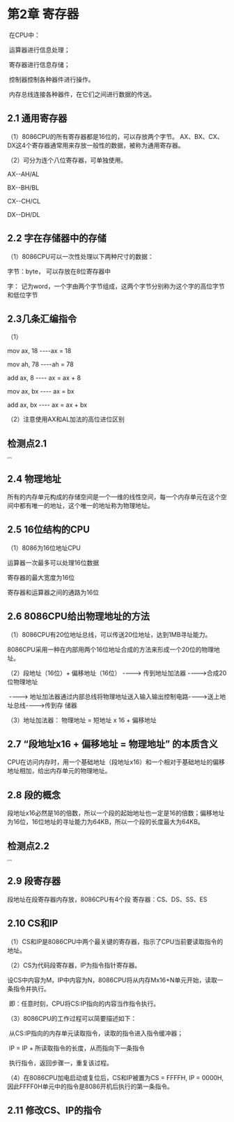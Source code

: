 # 第2章 寄存器

​		在CPU中：

​				运算器进行信息处理；

​				寄存器进行信息存储；

​				控制器控制各种器件进行操作。

​				内存总线连接各种器件，在它们之间进行数据的传送。



## 2.1 通用寄存器

（1）8086CPU的所有寄存器都是16位的，可以存放两个字节。 AX、BX、CX、DX这4个寄存器通常用来存放一般性的数据，被称为通用寄存器。

（2）可分为连个八位寄存器，可单独使用。

AX--AH/AL

BX--BH/BL

CX--CH/CL

DX--DH/DL

## 2.2 字在存储器中的存储

（1）8086CPU可以一次性处理以下两种尺寸的数据：

字节：byte， 可以存放在8位寄存器中

字： 记为word，一个字由两个字节组成，这两个字节分别称为这个字的高位字节和低位字节



## 2.3几条汇编指令

（1）

mov ax, 18 ----ax = 18

mov ah, 78 ----ah = 78

add ax, 8 ---- ax = ax + 8

mov ax, bx ---- ax = bx

add ax, bx ---- ax = ax + bx

（2）注意使用AX和AL加法的高位进位区别



## 检测点2.1

<img src="file:///E:\qq_file\qq_message\2422607447\Image\C2C\45FBAF5DBF9DC0BCA13A88A4EAD4EF00.png" alt="img" style="zoom: 25%;" />



## 2.4 物理地址

所有的内存单元构成的存储空间是一个一维的线性空间，每一个内存单元在这个空间中都有唯一的地址，这个唯一的地址称为物理地址。



## 2.5 16位结构的CPU

（1）8086为16位地址CPU

运算器一次最多可以处理16位数据

寄存器的最大宽度为16位

寄存器和运算器之间的通路为16位

## 2.6 8086CPU给出物理地址的方法

（1）8086CPU有20位地址总线，可以传送20位地址，达到1MB寻址能力。

​		8086CPU采用一种在内部用两个16位地址合成的方法来形成一个20位的物理地址。

（2）段地址（16位）+ 偏移地址（16位） ---->  传到地址加法器 ---->合成20位物理地址

​			---->  地址加法器通过内部总线将物理地址送入输入输出控制电路---->送上地址总线---->传到存			储器

（3）地址加法器： 物理地址 = 短地址 x 16 + 偏移地址



## 2.7 “段地址x16 + 偏移地址 = 物理地址” 的本质含义

CPU在访问内存时，用一个基础地址（段地址x16）和一个相对于基础地址的偏移地址相加，给出内存单元的物理地址。



## 2.8 段的概念

段地址x16必然是16的倍数，所以一个段的起始地址也一定是16的倍数；偏移地址为16位，16位地址的寻址能力为64KB，所以一个段的长度最大为64KB。

## 检测点2.2 

<img src="file:///E:\qq_file\qq_message\2422607447\Image\C2C\EE93C8AF3FB180D4F97BD64E2F66B820.png" alt="img" style="zoom:25%;" />



## 2.9 段寄存器

段地址在段寄存器内存放，8086CPU有4个段 寄存器：CS、DS、SS、ES



## 2.10 CS和IP

（1）CS和IP是8086CPU中两个最关键的寄存器，指示了CPU当前要读取指令的地址。

（2）CS为代码段寄存器，IP为指令指针寄存器。

​			设CS中内容为M，IP中内容为N，8086CPU将从内存Mx16+N单元开始，读取一条指令并执行。

​		即：任意时刻，CPU将CS:IP指向的内容当作指令执行。

（3）8086CPU的工作过程可以简要描述如下：

​		从CS:IP指向的内存单元读取指令，读取的指令进入指令缓冲器；

​		IP = IP + 所读取指令的长度，从而指向下一条指令

​		执行指令，返回步骤一，重复该过程。

（4）在8086CPU加电启动或复位后，CS和IP被置为CS = FFFFH, IP = 0000H,因此FFFF0H单元中的指令是8086开机后执行的第一条指令。

## 2.11 修改CS、IP的指令








